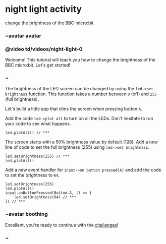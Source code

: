 # night light activity

change the brightness of the BBC micro:bit.

### ~avatar avatar

### @video td/videos/night-light-0

Welcome! This tutorial will teach you how to change the brightness of the BBC micro:bit. Let's get started!

### ~

The brightness of the LED screen can be changed by using the `led->set brightness` function. This function takes a number between ``0`` (off) and ``255`` (full brightness).

Let's build a little app that dims the screen when pressing button ``A``.

Add the code `led->plot all` to turn on all the LEDs. Don't hesitate to run your code to see what happens.

```
led.plotAll() // ***
```

The screen starts with a 50% brightness value by default (128). Add a new line of code to set the full brightness (255) using `led->set brightness`.

```
led.setBrightness(255) // ***
led.plotAll()
```

Add a new event handler for `input->on button pressed(A)` and add the code to set the brightness to `64`.

```
led.setBrightness(255)
led.plotAll()
input.onButtonPressed(Button.A, () => {
    led.setBrightness(64) // ***
}) // ***
```

### ~avatar boothing

Excellent, you're ready to continue with the [challenges](/lessons/night-light/challenges)!

### ~

